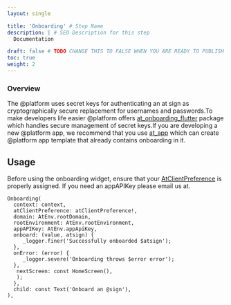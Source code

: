 ```yaml
---
layout: single

title: 'Onboarding' # Step Name
description: | # SEO Description for this step
  Documentation

draft: false # TODO CHANGE THIS TO FALSE WHEN YOU ARE READY TO PUBLISH THE PAGE
toc: true
weight: 2
---
```


### Overview

The @platform uses secret keys for authenticating an at sign as cryptographically secure replacement for usernames and passwords.To make developers life easier @platform offers [at_onboarding_flutter](https://pub.dev/packages/at_onboarding_flutter) package which handles secure management of secret keys.If you are developing a new @platform app, we recommend that you use [at_app](https://pub.dev/packages/at_app) which can create  @platform app template that already contains onboarding in it. 

## Usage

Before using the onboarding widget, ensure that your [AtClientPreference](https://docs.google.com/document/d/14PZ-FHV9djBJL1RR8G8aYd6qxiWErBJEvRW9hD0pfNQ/edit#heading=h.yept27gyvv8g) is properly assigned.
If you need an appAPIKey please email us at.

```
Onboarding(
  context: context,
  atClientPreference: atClientPreference!,
  domain: AtEnv.rootDomain,
  rootEnvironment: AtEnv.rootEnvironment,
  appAPIKey: AtEnv.appApiKey,
  onboard: (value, atsign) {
     _logger.finer('Successfully onboarded $atsign');
  },
  onError: (error) {
     _logger.severe('Onboarding throws $error error');
  },
   nextScreen: const HomeScreen(),
   );
  },
  child: const Text('Onboard an @sign'),
),
```

